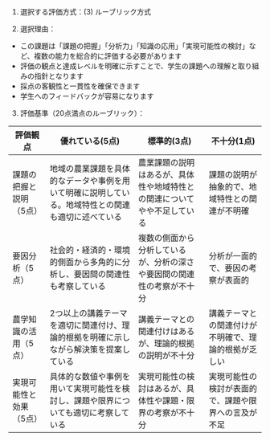 1. 選択する評価方式：(3) ルーブリック方式

2. 選択理由：
- この課題は「課題の把握」「分析力」「知識の応用」「実現可能性の検討」など、複数の能力を総合的に評価する必要があります
- 評価の観点と達成レベルを明確に示すことで、学生の課題への理解と取り組みの指針となります
- 採点の客観性と一貫性を確保できます
- 学生へのフィードバックが容易になります

3. 評価基準（20点満点のルーブリック）：

| 評価観点 | 優れている(5点) | 標準的(3点) | 不十分(1点) |
|----------|----------------|-------------|------------|
| 課題の把握と説明（5点） | 地域の農業課題を具体的なデータや事例を用いて明確に説明している。地域特性との関連も適切に述べている | 農業課題の説明はあるが、具体性や地域特性との関連についてやや不足している | 課題の説明が抽象的で、地域特性との関連が不明確 |
| 要因分析（5点） | 社会的・経済的・環境的側面から多角的に分析し、要因間の関連性も考察している | 複数の側面から分析しているが、分析の深さや要因間の関連性の考察が不十分 | 分析が一面的で、要因の考察が表面的 |
| 農学知識の活用（5点） | 2つ以上の講義テーマを適切に関連付け、理論的根拠を明確に示しながら解決策を提案している | 講義テーマとの関連付けはあるが、理論的根拠の説明が不十分 | 講義テーマとの関連付けが不明確で、理論的根拠が乏しい |
| 実現可能性と効果（5点） | 具体的な数値や事例を用いて実現可能性を検討し、課題や限界についても適切に考察している | 実現可能性の検討はあるが、具体性や課題・限界の考察が不十分 | 実現可能性の検討が表面的で、課題や限界への言及が不足 |